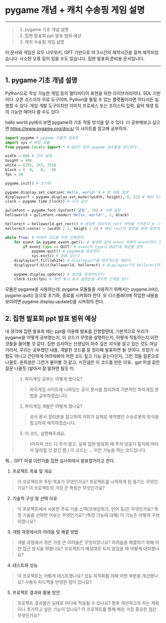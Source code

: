 # pygame 개념 + 캐치 수송핑 게임 설명

------------

> 1. pygame 기초 개념 설명
> 2. 집현 발표회 ppt 발표 범위 예상
> 3. 캐치 수송핑 게임 설명

이 문서와 게임은 모두 나무위키, GPT 기반으로 약 3시간의 제작시간을 걸쳐 제작되었습니다. 사소한 오류 등이 있을 수도 있습니다. 집현 발표회 준비용 문서입니다.

------------

## 1. pygame 기초 개념 설명
Python으로 작성 가능한 게임 등의 멀티미디어 표현을 위한 라이브러리이다. SDL 기반이다. 오픈 소스이자 무료 도구이며, Python을 돌릴 수 있는 플랫폼이라면 어디서든 실행할 수 있다. 게임 개발 도구이지만 이미지 프로세스 또는 조이스틱 입력, 음악 재생 등의 기능만 떼어다 쓸 수도 있다.

hello world.py에서 보면 pygame의 기초 작동 방식을 알 수 있다.
더 공부해보고 싶으면 https://www.pygame.org/docs/ 이 사이트를 참고해 공부하자.

```python
import pygame # pygame 모듈의 임포트
import sys # 외장 모듈
from pygame.locals import * # QUIT 등의 pygame 상수들을 로드한다.

width = 600 # 상수 설정
height = 400
white = (255, 255, 255)
black = (  0,   0,   0)
fps = 30

pygame.init() # 초기화

pygame.display.set_caption('Hello, world!') # 창 제목 설정
displaysurf = pygame.display.set_mode((width, height), 0, 32) # 메인 디스플레이를 설정한다
clock = pygame.time.Clock() # 시간 설정

gulimfont = pygame.font.SysFont('굴림', 70) # 서체 설정
helloworld = gulimfont.render('Hello, world!', 1, black) 

hellorect = helloworld.get_rect() # 생성한 이미지의 rect 객체를 가져온다 # .render() 함수에 내용과 안티앨리어싱, 색을 전달하여 글자 이미지 생성
hellorect.center = (width / 2, height / 2) # 해당 rect의 중앙을 화면 중앙에 맞춘다

while True: # 아래의 코드를 무한 반복한다.
    for event in pygame.event.get(): # 발생한 입력 event 목록의 event마다 검사
        if event.type == QUIT: # event의 type이 QUIT에 해당할 경우
            pygame.quit() # pygame을 종료한다
            sys.exit() # 창을 닫는다
    displaysurf.fill(white) # displaysurf를 하얀색으로 채운다
    displaysurf.blit(helloworld, hellorect) # displaysurf의 hellorect의 위치에 helloworld를 입력한다
    
    pygame.display.update() # 화면을 업데이트한다
    clock.tick(fps) # 화면 표시 회수 설정만큼 루프의 간격을 둔다
```

모듈은 pygame을 사용하는데, pygame 모듈들을 사용하기 위해서는 pygame.init(), pygame.quit() 등으로 초기화, 종료를 시켜줘야 한다. 또 디스플레이에 작업한 내용을 보이려면 pygame.display.update()를 시켜줘야 한다.

## 2. 집현 발표회 ppt 발표 범위 예상
내 생각에 집현 발표회 때는 ppt를 이용해 발표를 진행할텐데, 기본적으로 우리가 pygame을 어떻게 공부했는지, 이 코드가 무엇을 설명하는지, 어떻게 작동하는지 이런 것들을 물어볼 것 같다. 집현 심사하는 선생님이 아주 깊은 지식을 알고 있는 것도 아닐 거라서, 우리는 공부했던 내용, 개발한 코드를 잘 정리해 발표하면 될 것이다. 프밍기 시험도 아니고 간단하게 어려워봐야 어떤 코드 짚고 기능 묻는다던지, 그런 것들 질문으로 나올듯. 윤희샘은 그런거 물어볼 것 같고, 서진샘은 이 코드를 만든 이유.. gpt 피셜 같은 질문 나올듯 (알아서 잘 말하면 될듯 !!)
> 1. 파이게임 공부는 어떻게 했나요?
>> 파이게임 사이트에 나와있는 공식 문서를 정리하여 기본적인 파이게임 문법을 공부하였습니다.
> 2. 파이게임 개발은 어떻게 했나요?
>> 공식 문서 정리본을 참고하여 저희가 실제로 제작했던 수송로봇의 방식을 참고하여 제작하였습니다.
> 3. 이 코드, 설명해주세요.
>> (어차피 코드 다 주석 깔고, 실제 집현 발표회 때 주석 넣을지 말지에 따라서 달라질 것 같긴 함.) 이 코드는  ... 이런 기능을 하는 코드입니다.

뭐... GPT 피셜 이런거를 집현 심사회에서 발표할거라고 한다.
1. 프로젝트 목표 및 개요
> 이 프로젝트의 주된 목표가 무엇인가요?
> 프로젝트를 시작하게 된 동기는 무엇인가요?
> 이 프로젝트의 가장 큰 특징은 무엇인가요?
2. 기술적 구성 및 선택 이유
> 이 프로젝트에서 사용한 주요 기술 스택(프레임워크, 언어 등)은 무엇인가요?
> 특정 기술을 선택한 이유는 무엇인가요?
> (특정 기능에 대해) 이 기능은 어떻게 구현되었나요?
3. 개발 과정에서의 어려움 및 해결 방법
> 개발 과정에서 겪은 가장 큰 어려움은 무엇이었나요?
> 어려움을 해결하기 위해 어떤 접근 방식을 취했나요?
> 프로젝트가 예상대로 되지 않았을 때 어떻게 대처했나요?
4. 테스트와 성능
> 이 프로젝트는 어떻게 테스트했나요?
> 성능 최적화를 위해 어떤 부분을 개선했나요?
> 사용자 피드백을 반영한 점이 있나요?
5. 프로젝트 결과와 활용 방안
> 프로젝트 결과물은 실제로 어디에 적용될 수 있나요?
> 향후 개선하고자 하는 계획이나 추가하고 싶은 기능이 있나요?
> 이 프로젝트를 통해 배운 가장 중요한 점은 무엇인가요?
